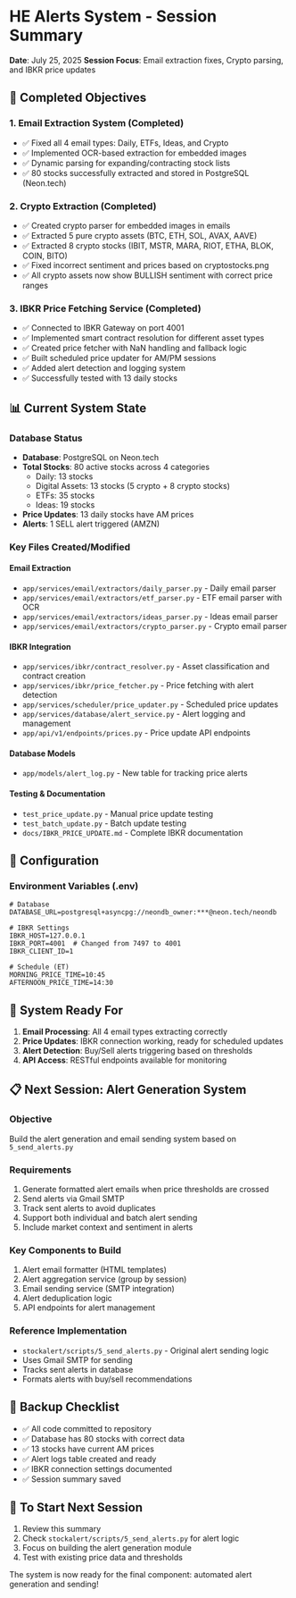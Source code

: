 # HE Alerts System - Session Summary
**Date**: July 25, 2025
**Session Focus**: Email extraction fixes, Crypto parsing, and IBKR price updates

## 🎯 Completed Objectives

### 1. Email Extraction System (Completed)
- ✅ Fixed all 4 email types: Daily, ETFs, Ideas, and Crypto
- ✅ Implemented OCR-based extraction for embedded images
- ✅ Dynamic parsing for expanding/contracting stock lists
- ✅ 80 stocks successfully extracted and stored in PostgreSQL (Neon.tech)

### 2. Crypto Extraction (Completed)
- ✅ Created crypto parser for embedded images in emails
- ✅ Extracted 5 pure crypto assets (BTC, ETH, SOL, AVAX, AAVE)
- ✅ Extracted 8 crypto stocks (IBIT, MSTR, MARA, RIOT, ETHA, BLOK, COIN, BITO)
- ✅ Fixed incorrect sentiment and prices based on cryptostocks.png
- ✅ All crypto assets now show BULLISH sentiment with correct price ranges

### 3. IBKR Price Fetching Service (Completed)
- ✅ Connected to IBKR Gateway on port 4001
- ✅ Implemented smart contract resolution for different asset types
- ✅ Created price fetcher with NaN handling and fallback logic
- ✅ Built scheduled price updater for AM/PM sessions
- ✅ Added alert detection and logging system
- ✅ Successfully tested with 13 daily stocks

## 📊 Current System State

### Database Status
- **Database**: PostgreSQL on Neon.tech
- **Total Stocks**: 80 active stocks across 4 categories
  - Daily: 13 stocks
  - Digital Assets: 13 stocks (5 crypto + 8 crypto stocks)
  - ETFs: 35 stocks
  - Ideas: 19 stocks
- **Price Updates**: 13 daily stocks have AM prices
- **Alerts**: 1 SELL alert triggered (AMZN)

### Key Files Created/Modified

#### Email Extraction
- `app/services/email/extractors/daily_parser.py` - Daily email parser
- `app/services/email/extractors/etf_parser.py` - ETF email parser with OCR
- `app/services/email/extractors/ideas_parser.py` - Ideas email parser
- `app/services/email/extractors/crypto_parser.py` - Crypto email parser

#### IBKR Integration
- `app/services/ibkr/contract_resolver.py` - Asset classification and contract creation
- `app/services/ibkr/price_fetcher.py` - Price fetching with alert detection
- `app/services/scheduler/price_updater.py` - Scheduled price updates
- `app/services/database/alert_service.py` - Alert logging and management
- `app/api/v1/endpoints/prices.py` - Price update API endpoints

#### Database Models
- `app/models/alert_log.py` - New table for tracking price alerts

#### Testing & Documentation
- `test_price_update.py` - Manual price update testing
- `test_batch_update.py` - Batch update testing
- `docs/IBKR_PRICE_UPDATE.md` - Complete IBKR documentation

## 🔧 Configuration

### Environment Variables (.env)
```env
# Database
DATABASE_URL=postgresql+asyncpg://neondb_owner:***@neon.tech/neondb

# IBKR Settings
IBKR_HOST=127.0.0.1
IBKR_PORT=4001  # Changed from 7497 to 4001
IBKR_CLIENT_ID=1

# Schedule (ET)
MORNING_PRICE_TIME=10:45
AFTERNOON_PRICE_TIME=14:30
```

## 🚦 System Ready For

1. **Email Processing**: All 4 email types extracting correctly
2. **Price Updates**: IBKR connection working, ready for scheduled updates
3. **Alert Detection**: Buy/Sell alerts triggering based on thresholds
4. **API Access**: RESTful endpoints available for monitoring

## 📋 Next Session: Alert Generation System

### Objective
Build the alert generation and email sending system based on `5_send_alerts.py`

### Requirements
1. Generate formatted alert emails when price thresholds are crossed
2. Send alerts via Gmail SMTP
3. Track sent alerts to avoid duplicates
4. Support both individual and batch alert sending
5. Include market context and sentiment in alerts

### Key Components to Build
1. Alert email formatter (HTML templates)
2. Alert aggregation service (group by session)
3. Email sending service (SMTP integration)
4. Alert deduplication logic
5. API endpoints for alert management

### Reference Implementation
- `stockalert/scripts/5_send_alerts.py` - Original alert sending logic
- Uses Gmail SMTP for sending
- Tracks sent alerts in database
- Formats alerts with buy/sell recommendations

## 💾 Backup Checklist
- ✅ All code committed to repository
- ✅ Database has 80 stocks with correct data
- ✅ 13 stocks have current AM prices
- ✅ Alert logs table created and ready
- ✅ IBKR connection settings documented
- ✅ Session summary saved

## 🚀 To Start Next Session

1. Review this summary
2. Check `stockalert/scripts/5_send_alerts.py` for alert logic
3. Focus on building the alert generation module
4. Test with existing price data and thresholds

The system is now ready for the final component: automated alert generation and sending!